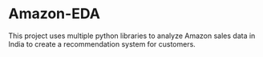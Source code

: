 # Amazon-EDA
This project uses multiple python libraries to analyze Amazon sales data in India to create a recommendation system for customers. 
